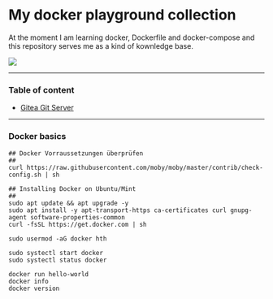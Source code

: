 # My docker playground collection

At the moment I am learning docker, Dockerfile and docker-compose and this repository serves me as a kind of kownledge base.

<img src="https://img.shields.io/badge/-Docker-2496ED?logo=docker&logoColor=white&style=flat" />

---

### Table of content

* [Gitea Git Server](gitea/)

---

### Docker basics

```shell
## Docker Vorraussetzungen überprüfen
##
curl https://raw.githubusercontent.com/moby/moby/master/contrib/check-config.sh | sh
```

```shell
## Installing Docker on Ubuntu/Mint
##
sudo apt update && apt upgrade -y
sudo apt install -y apt-transport-https ca-certificates curl gnupg-agent software-properties-common 
curl -fsSL https://get.docker.com | sh

sudo usermod -aG docker hth

sudo systectl start docker
sudo systectl status docker

docker run hello-world
docker info
docker version
```